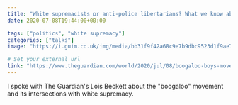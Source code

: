 ```yaml
---
title: "White supremacists or anti-police libertarians? What we know about the 'boogaloo'"
date: 2020-07-08T19:44:00+00:00

tags: ["politics", "white supremacy"]
categories: ["talks"]
image: "https://i.guim.co.uk/img/media/bb31f9f42a68c9e7b9dbc9523d1f9ae7f8fef0bb/0_117_3500_2101/master/3500.jpg?width=1200&height=630&quality=85&auto=format&fit=crop&overlay-align=bottom%2Cleft&overlay-width=100p&overlay-base64=L2ltZy9zdGF0aWMvb3ZlcmxheXMvdGctZGVmYXVsdC5wbmc&enable=upscale&s=c22df2e6fc677d27e1fa7e026d74801e"

# Set your external url
link: "https://www.theguardian.com/world/2020/jul/08/boogaloo-boys-movement-who-are-they-what-do-they-believe"
---
```

I spoke with The Guardian's Lois Beckett about the "boogaloo" movement and its intersections with white supremacy.